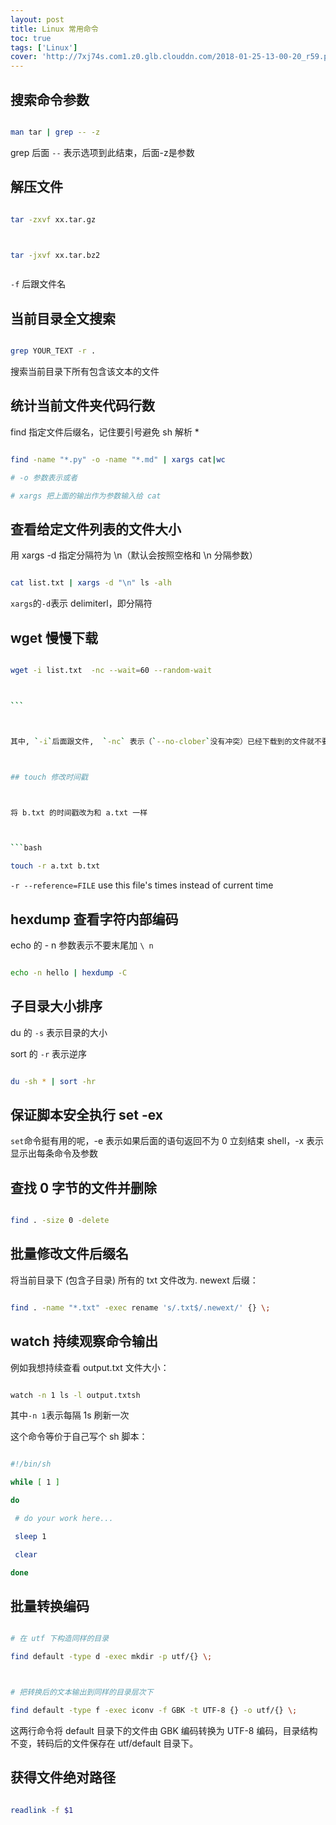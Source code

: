 ```yaml
---
layout: post
title: Linux 常用命令
toc: true
tags: ['Linux']
cover: 'http://7xj74s.com1.z0.glb.clouddn.com/2018-01-25-13-00-20_r59.png'
---
```

<!-- 

time: 2017-07-20

cover: http://7xj74s.com1.z0.glb.clouddn.com/2018-01-25-13-00-20_r59.png

 -->





<!-- more -->

## 搜索命令参数



```bash

man tar | grep -- -z

```



grep 后面 `--` 表示选项到此结束，后面-z是参数



<!-- more -->

## 解压文件



```bash

tar -zxvf xx.tar.gz



tar -jxvf xx.tar.bz2



```



`-f` 后跟文件名



## 当前目录全文搜索



```bash

grep YOUR_TEXT -r .

```



搜索当前目录下所有包含该文本的文件



## 统计当前文件夹代码行数



find 指定文件后缀名，记住要引号避免 sh 解析 *



```bash

find -name "*.py" -o -name "*.md" | xargs cat|wc

# -o 参数表示或者

# xargs 把上面的输出作为参数输入给 cat

```



## 查看给定文件列表的文件大小



用 xargs -d 指定分隔符为 \n（默认会按照空格和 \n 分隔参数）



```bash

cat list.txt | xargs -d "\n" ls -alh

```



`xargs`的`-d`表示 delimiterl，即分隔符



## wget 慢慢下载



```bash

wget -i list.txt  -nc --wait=60 --random-wait



​```



其中, `-i`后面跟文件,  `-nc` 表示（`--no-clober`没有冲突）已经下载到的文件就不要再请求了，wait=60 表示两次请求间隔 60s，random-wait 表示随机等待 2~120s



## touch 修改时间戳



将 b.txt 的时间戳改为和 a.txt 一样



```bash

touch -r a.txt b.txt

```



`-r --reference=FILE`    use this file's times instead of current time



## hexdump 查看字符内部编码



echo 的 - n 参数表示不要末尾加 `\ n`



```bash

echo -n hello | hexdump -C

```



## 子目录大小排序



du 的 `-s` 表示目录的大小



sort 的 `-r` 表示逆序



```bash

du -sh * | sort -hr

```



## 保证脚本安全执行 set -ex



`set`命令挺有用的呢，-e 表示如果后面的语句返回不为 0 立刻结束 shell，-x 表示显示出每条命令及参数



## 查找 0 字节的文件并删除



```bash

find . -size 0 -delete

```



## 批量修改文件后缀名



将当前目录下 (包含子目录) 所有的 txt 文件改为. newext 后缀：



```bash

find . -name "*.txt" -exec rename 's/.txt$/.newext/' {} \;

```



## watch 持续观察命令输出



例如我想持续查看 output.txt 文件大小：



```bash

watch -n 1 ls -l output.txtsh

```



其中`-n 1`表示每隔 1s 刷新一次



这个命令等价于自己写个 sh 脚本：



```bash

#!/bin/sh

while [ 1 ]

do

 # do your work here...

 sleep 1

 clear

done

```



## 批量转换编码



```bash

# 在 utf 下构造同样的目录

find default -type d -exec mkdir -p utf/{} \;



# 把转换后的文本输出到同样的目录层次下

find default -type f -exec iconv -f GBK -t UTF-8 {} -o utf/{} \;

```



这两行命令将 default 目录下的文件由 GBK 编码转换为 UTF-8 编码，目录结构不变，转码后的文件保存在 utf/default 目录下。



## 获得文件绝对路径



```bash

readlink -f $1

```